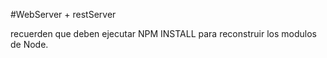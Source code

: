#WebServer + restServer

recuerden que deben ejecutar NPM INSTALL para reconstruir los modulos de Node.